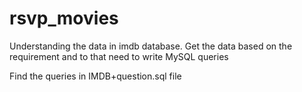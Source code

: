 # rsvp_movies
Understanding the data in imdb database.  Get the data based on the requirement and to that need to write MySQL queries


Find the queries in IMDB+question.sql file